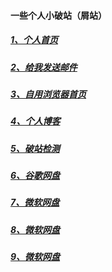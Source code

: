 #### 一些个人小破站（屑站）



##### [1、个人首页](https://894732.xyz/)

##### [2、给我发送邮件](mailto:894732999@qq.com)

##### [3、自用浏览器首页](https://so.894732.xyz/)

##### [4、个人博客](https://blog.894732.xyz/)

##### [5、破站检测](https://ping.894732.xyz/)

##### [6、谷歌网盘](https://go.txca.ml/)

##### [7、微软网盘](https://cloud.894732.xyz/)

##### [8、微软网盘](https://pan.894732.xyz/)

##### [9、微软网盘](https://cooo.chaaoo.repl.co/)
